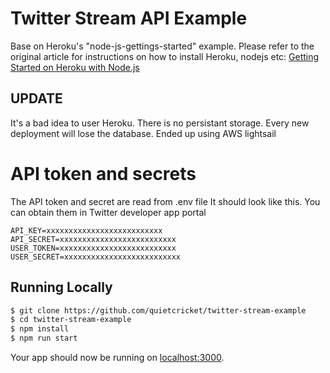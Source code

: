 # Twitter Stream API Example 
Base on Heroku's "node-js-gettings-started" example. Please refer to the original article for instructions on how to install Heroku, nodejs etc: [Getting Started on Heroku with Node.js](https://devcenter.heroku.com/articles/getting-started-with-nodejs)

## UPDATE
It's a bad idea to user Heroku. There is no persistant storage. Every new deployment will lose the database.
Ended up using AWS lightsail

# API token and secrets
The API token and secret are read from .env file
It should look like this. You can obtain them in Twitter developer app portal
```
API_KEY=xxxxxxxxxxxxxxxxxxxxxxxxxx
API_SECRET=xxxxxxxxxxxxxxxxxxxxxxxxxx
USER_TOKEN=xxxxxxxxxxxxxxxxxxxxxxxxxx
USER_SECRET=xxxxxxxxxxxxxxxxxxxxxxxxxx
```

## Running Locally

```sh
$ git clone https://github.com/quietcricket/twitter-stream-example
$ cd twitter-stream-example
$ npm install
$ npm run start
```

Your app should now be running on [localhost:3000](http://localhost:3000/).